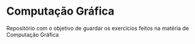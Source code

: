 # Computação Gráfica
Repositório com o objetivo de guardar os exercícios feitos na matéria de Computação Gráfica
